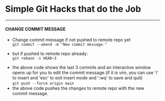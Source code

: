 # Simple Git Hacks that do the Job
_____________________________________________________

#### CHANGE COMMIT MESSAGE
* Change commit message if not pushed to remote repo yet  
`git commit --amend -m "New commit message."`

* but if pushed to remote repo already:  
`git rebase -i HEAD~3`  
- the above code shows the last 3 commits and an interactive window opens up for you to edit the commit message.(if it is vim, you can use 'i' to insert and 'esc' to exit insert mode and ':wq' to save and quit)  
`git push --force origin main`  
- the above code pushes the changes to remote repo with the new commit message.